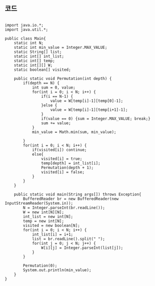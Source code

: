 ## 코드
<pre><code>
import java.io.*;
import java.util.*;

public class Main{
	static int N;
	static int min_value = Integer.MAX_VALUE;
	static String[] list;
	static int[] int_list;
	static int[] temp;
	static int[][] W;
	static boolean[] visited;
	
	public static void Permutation(int depth) {
		if(depth == N) {
			int sum = 0, value;
			for(int i = 0; i < N; i++) {
				if(i == N-1) {
					value = W[temp[i]-1][temp[0]-1];
				}else {
					value = W[temp[i]-1][temp[i+1]-1];
				}
				if(value == 0) {sum = Integer.MAX_VALUE; break;}
				sum += value;
			}
			min_value = Math.min(sum, min_value);
			
		}
		for(int i = 0; i < N; i++) {
			if(visited[i]) continue;
			else{
				visited[i] = true;
				temp[depth] = int_list[i];
				Permutation(depth + 1);
				visited[i] = false;
			}
		}
	}
	
	public static void main(String args[]) throws Exception{
		BufferedReader br = new BufferedReader(new InputStreamReader(System.in));
		N = Integer.parseInt(br.readLine());
		W = new int[N][N];
		int_list = new int[N];
		temp = new int[N];
		visited = new boolean[N];
		for(int i = 0; i < N; i++) {
			int_list[i] = i+1;
			list = br.readLine().split(" ");
			for(int j = 0; j < N; j++) {
				W[i][j] = Integer.parseInt(list[j]);
			}
		}
		
		Permutation(0);
		System.out.println(min_value);
	}
}
</code></pre>
